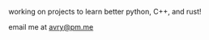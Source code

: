 working on projects to learn better python, C++, and rust!

email me at avry@pm.me

<!---
graevy/graevy is a ✨ special ✨ repository because its `README.md` (this file) appears on your GitHub profile.
You can click the Preview link to take a look at your changes.
--->
